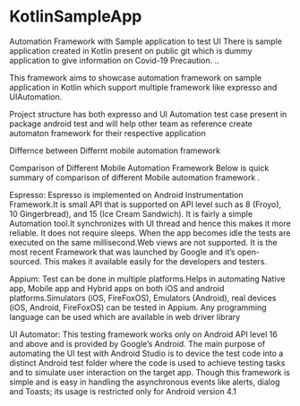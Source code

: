 # KotlinSampleApp

Automation Framework with Sample application to test UI 
There is sample application created in Kotlin present on public git which is dummy application to give information on Covid-19 Precaution.
..

This framework aims to showcase automation framework on sample application in Kotlin which support multiple framework like expresso and UIAutomation.

Project structure has both expresso and UI Automation test case present in package  android test  and will help other team as reference create automaton framework for their respective application

Differnce between Differnt mobile automation framework

Comparison of Different Mobile Automation Framework
Below is quick summary of comparison of different Mobile automation framework .


Espresso:
Espresso is implemented on Android Instrumentation Framework.It is small API that is supported on API level such as 8 (Froyo), 10 Gingerbread), and 15 (Ice Cream Sandwich). It is
fairly a simple Automation tool.It synchronizes with UI thread and hence this makes it more reliable. It does not require sleeps. When the app becomes idle the tests are executed on the
same millisecond.Web views are not supported. It is the most recent Framework that was launched by Google and it’s open-sourced. This makes it available easily for the developers and testers.

Appium:
Test can be done in multiple platforms.Helps in automating Native app, Mobile app and Hybrid apps on both iOS and android platforms.Simulators (iOS, FireFoxOS), Emulators (Android),
real devices (iOS, Android, FireFoxOS) can be tested in Appium. Any programming language can be used which are
available in web driver library

UI Automator:
This testing framework works only on Android API level 16 and above and is provided by Google’s
Android. The main purpose of automating the UI test with Android Studio is to device the test code into a distinct Android test folder where the code is used to achieve testing tasks and to simulate user
interaction on the target app. Though this framework is simple and is easy in handling the asynchronous events like alerts, dialog
and Toasts; its usage is restricted only for Android version 4.1
